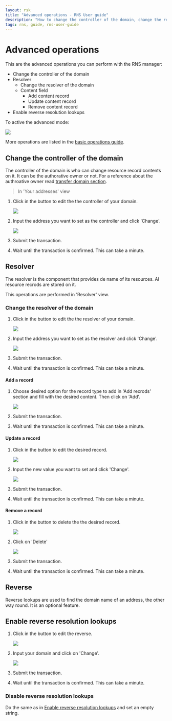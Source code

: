 ```yaml
---
layout: rsk
title: "Advanced operations - RNS User guide"
description: "How to change the controller of the domain, change the resolver of the domain, add a record, update a record, remove a record, enable reverse resolution lookups, disable reverse resolution lookups"
tags: rns, guide, rns-user-guide
---
```


# Advanced operations

This are the advanced operations you can perform with the RNS manager:

- Change the controller of the domain
- Resolver
    - Change the resolver of the domain
    - Content field
        - Add content record
        - Update content record
        - Remove content record
- Enable reverse resolution lookups

To active the advanced mode:

![](https://i.imgur.com/PHOxh2E.png)

More operations are listed in the [basic operations guide](/rif/rns/guide/operations/).

## Change the controller of the domain

The controller of the domain is who can change resource record contents on it. It can be the authorative owner or not. For a reference about the authroative owner read [transfer domain section](/rif/rns/guide/operations/#transfer-your-domain).

> In 'Your addresses' view

1. Click in the button to edit the the controller of your domain.

    ![](https://i.imgur.com/oLAHoXz.png)

2. Input the address you want to set as the controller and click 'Change'.

    ![](https://i.imgur.com/wrJU3AY.png)

3. Submit the transaction.

4. Wait until the transaction is confirmed. This can take a minute.

## Resolver

The resolver is the component that provides de name of its resources. Al resource recrods are stored on it.

This operations are performed in 'Resolver' view.

### Change the resolver of the domain

1. Click in the button to edit the the resolver of your domain.

    ![](https://i.imgur.com/ATDRLiU.png)

2. Input the address you want to set as the resolver and click 'Change'.

    ![](https://i.imgur.com/NKafXx4.png)

3. Submit the transaction.

4. Wait until the transaction is confirmed. This can take a minute.

#### Add a record

1. Choose desired option for the record type to add in 'Add recrods' section and fill with the desired content. Then click on 'Add'.

    ![](https://i.imgur.com/SkwVC6X.png)

2. Submit the transaction.

3. Wait until the transaction is confirmed. This can take a minute.

#### Update a record

1. Click in the button to edit the desired record.

    ![](https://i.imgur.com/1PRJT9e.png)


2. Input the new value you want to set and click 'Change'.

    ![](https://i.imgur.com/EehT2FM.png)

3. Submit the transaction.

4. Wait until the transaction is confirmed. This can take a minute.

#### Remove a record

1. Click in the button to delete the the desired record.

    ![](https://i.imgur.com/k3W65Xr.png)

2. Click on 'Delete'

    ![](https://i.imgur.com/YS6t3cG.png)

3. Submit the transaction.

4. Wait until the transaction is confirmed. This can take a minute.

## Reverse

Reverse lookups are used to find the domain name of an address, the other way round. It is an optional feature.

## Enable reverse resolution lookups


1. Click in the button to edit the reverse.

    ![](https://i.imgur.com/fBlwVLo.png)

2. Input your domain and click on 'Change'.

    ![](https://i.imgur.com/Off77FM.png)

3. Submit the transaction.

4. Wait until the transaction is confirmed. This can take a minute.


### Disable reverse resolution lookups

Do the same as in [Enable reverse resolution lookups](#enable-reverse-resolution-lookups) and set an empty string.
